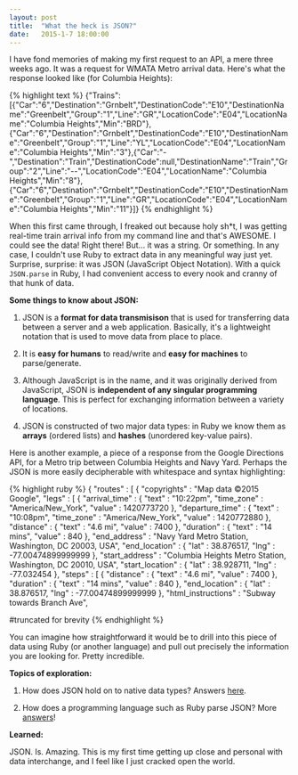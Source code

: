 ```yaml
---
layout: post
title:  "What the heck is JSON?"
date:   2015-1-7 18:00:00
---
```


I have fond memories of making my first request to an API, a mere three weeks ago. It was a request for WMATA Metro arrival data. Here's what the response looked like (for Columbia Heights):

{% highlight text %}
{"Trains":[{"Car":"6","Destination":"Grnbelt","DestinationCode":"E10","DestinationName":"Greenbelt","Group":"1","Line":"GR","LocationCode":"E04","LocationName":"Columbia Heights","Min":"BRD"},{"Car":"6","Destination":"Grnbelt","DestinationCode":"E10","DestinationName":"Greenbelt","Group":"1","Line":"YL","LocationCode":"E04","LocationName":"Columbia Heights","Min":"3"},{"Car":"-","Destination":"Train","DestinationCode":null,"DestinationName":"Train","Group":"2","Line":"--","LocationCode":"E04","LocationName":"Columbia Heights","Min":"8"},{"Car":"6","Destination":"Grnbelt","DestinationCode":"E10","DestinationName":"Greenbelt","Group":"1","Line":"GR","LocationCode":"E04","LocationName":"Columbia Heights","Min":"11"}]}
{% endhighlight %}

When this first came through, I freaked out because holy sh*t, I was getting real-time train arrival info from my command line and that's AWESOME. I could see the data! Right there! But... it was a string. Or something. In any case, I couldn't use Ruby to extract data in any meaningful way just yet. Surprise, surprise: it was JSON (JavaScript Object Notation). With a quick `JSON.parse` in Ruby, I had convenient access to every nook and cranny of that hunk of data.


**Some things to know about JSON:**

1. JSON is a **format for data transmisison** that is used for transferring data between a server and a web application. Basically, it's a lightweight notation that is used to move data from place to place.

2. It is **easy for humans** to read/write and **easy for machines** to parse/generate. 

3. Although JavaScript is in the name, and it was originally derived from JavaScript, JSON is **independent of any singular programming language**. This is perfect for exchanging information between a variety of locations.

4. JSON is constructed of two major data types: in Ruby we know them as **arrays** (ordered lists) and **hashes** (unordered key-value pairs).


Here is another example, a piece of a response from the Google Directions API, for a Metro trip between Columbia Heights and Navy Yard. Perhaps the JSON is more easily decipherable with whitespace and syntax highlighting:

{% highlight ruby %}
 {
   "routes" : [
      {
         "copyrights" : "Map data ©2015 Google",
         "legs" : [
            {
               "arrival_time" : {
                  "text" : "10:22pm",
                  "time_zone" : "America/New_York",
                  "value" : 1420773720
               },
               "departure_time" : {
                  "text" : "10:08pm",
                  "time_zone" : "America/New_York",
                  "value" : 1420772880
               },
               "distance" : {
                  "text" : "4.6 mi",
                  "value" : 7400
               },
               "duration" : {
                  "text" : "14 mins",
                  "value" : 840
               },
               "end_address" : "Navy Yard Metro Station, Washington, DC 20003, USA",
               "end_location" : {
                  "lat" : 38.876517,
                  "lng" : -77.00474899999999
               },
               "start_address" : "Columbia Heights Metro Station, Washington, DC 20010, USA",
               "start_location" : {
                  "lat" : 38.928711,
                  "lng" : -77.032454
               },
               "steps" : [
                  {
                     "distance" : {
                        "text" : "4.6 mi",
                        "value" : 7400
                     },
                     "duration" : {
                        "text" : "14 mins",
                        "value" : 840
                     },
                     "end_location" : {
                        "lat" : 38.876517,
                        "lng" : -77.00474899999999
                     },
                     "html_instructions" : "Subway towards Branch Ave",

#truncated for brevity
{% endhighlight %}   

You can imagine how straightforward it would be to drill into this piece of data using Ruby (or another language) and pull out precisely the information you are looking for. Pretty incredible.

**Topics of exploration:**

1.	How does JSON hold on to native data types? Answers [here][json].


2.	How does a programming language such as Ruby parse JSON? More [answers][docs]!

**Learned:**

JSON. Is. Amazing. This is my first time getting up close and personal with data interchange, and I feel like I just cracked open the world.

[json]:      http://www.json.org
[docs]:			http://www.ruby-doc.org/stdlib-2.0/libdoc/json/rdoc/JSON.html
